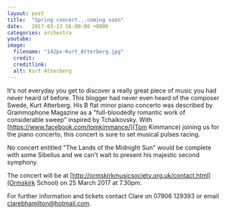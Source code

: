 ```yaml
---
layout: post
title:  "Spring concert...coming soon"
date:   2017-03-13 16:00:00 +0000
categories: orchestra
youtube: 
image: 
  filename: "142px-Kurt_Atterberg.jpg"
  credit:
  creditlink:
  alt: Kurt Atterberg
---
```


It's not everyday you get to discover a really great piece of music you had never heard of before. This blogger had never even heard of the composer 
Swede, Kurt Atterberg. His B flat minor piano concerto was described by Grammophone Magazine as a "full-bloodedly romantic work of considerable sweep” inspired by Tchaikovsky. 
With [https://www.facebook.com/tomkimmance/](Tom Kimmance) joining us for the piano concerto, this concert is sure to set musical pulses racing.

No concert entitled "The Lands of the Midnight Sun" would be complete with some Sibelius and we can't wait to present his majestic second symphony.

The concert will be at [http://ormskirkmusicsociety.org.uk/contact.html](Ormskirk School) on 25 March 2017 at 7.30pm.

For further information and tickets contact Clare on 07906 129393 or email [clarebhamilton@hotmail.com](clarebhamilton@hotmail.com).
